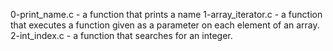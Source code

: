 0-print_name.c - a function that prints a name
1-array_iterator.c - a function that executes a function given as a parameter on each element of an array.
2-int_index.c  - a function that searches for an integer.
